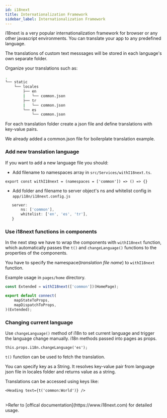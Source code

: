 ```yaml
---
id: i18next
title: Internationalization Framework
sidebar_label: Internationalization Framework
---
```


i18next is a very popular internationalization framework for browser or any other javascript environments. You can translate your app to any predefined language.


The translations of custom text messsages will be stored in each language's own separate folder.

Organize your translations such as:
```sh
.
└── static
    └── locales
        ├── en
        |   └── common.json
        ├── tr
        |   └── common.json
        └── es
            └── common.json
```

For each translation folder create a json file and define translations with key-value pairs.

We already added a common.json file for boilerplate translation example. 

### Add new translation language

If you want to add a new language file you should:
 - Add filename to namespaces array in `src/Services/withI18next.ts`.

``` 
export const withI18next = (namespaces = ['common']) => () => {}
```
- Add folder and filename to server object's ns and whitelist config in `app/i18n/i18next.config.js`
 ```js
	server: 
		ns: ['common'],
		whitelist: ['en', 'es', 'tr'],
	}
 ```


### Use i18next functions in components

In the next step we have to wrap the components with `withI18next` function, which automatically passes the `t()` and `changeLanguage()` functions to the properties of the components.

You have to specify the namespace(*translation file name*) to `withI18next` function.

Example usage in `pages/home` directory.

```js
const Extended = withI18next(['common'])(HomePage);

export default connect(
	mapStateToProps,
	mapDispatchToProps,
)(Extended);
```




### Changing current language

Use `changeLanguage()` method of i18n to set current language and trigger the language change manually. i18n methods passed into pages as props.

```
this.props.i18n.changeLanguage('es');
```

`t()` function can be used to fetch the translation.


You can specify key as a String. It resolves key-value pair from language json file in locales folder and returns value as a string.

Translations can be accessed using keys like:

```
<Heading text={t('common:World')} />
```



<br>
>Refer to [offical documentation](https://www.i18next.com) for detailed usage.



